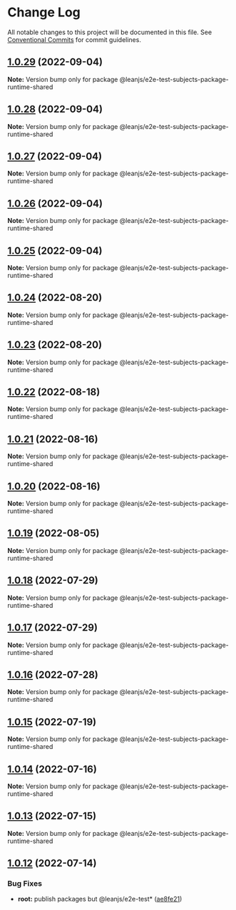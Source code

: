 # Change Log

All notable changes to this project will be documented in this file.
See [Conventional Commits](https://conventionalcommits.org) for commit guidelines.

## [1.0.29](https://github.com/leanjs/leanjs/compare/@leanjs/e2e-test-subjects-package-runtime-shared@1.0.28...@leanjs/e2e-test-subjects-package-runtime-shared@1.0.29) (2022-09-04)

**Note:** Version bump only for package @leanjs/e2e-test-subjects-package-runtime-shared





## [1.0.28](https://github.com/leanjs/leanjs/compare/@leanjs/e2e-test-subjects-package-runtime-shared@1.0.27...@leanjs/e2e-test-subjects-package-runtime-shared@1.0.28) (2022-09-04)

**Note:** Version bump only for package @leanjs/e2e-test-subjects-package-runtime-shared





## [1.0.27](https://github.com/leanjs/leanjs/compare/@leanjs/e2e-test-subjects-package-runtime-shared@1.0.26...@leanjs/e2e-test-subjects-package-runtime-shared@1.0.27) (2022-09-04)

**Note:** Version bump only for package @leanjs/e2e-test-subjects-package-runtime-shared





## [1.0.26](https://github.com/leanjs/leanjs/compare/@leanjs/e2e-test-subjects-package-runtime-shared@1.0.25...@leanjs/e2e-test-subjects-package-runtime-shared@1.0.26) (2022-09-04)

**Note:** Version bump only for package @leanjs/e2e-test-subjects-package-runtime-shared





## [1.0.25](https://github.com/leanjs/leanjs/compare/@leanjs/e2e-test-subjects-package-runtime-shared@1.0.24...@leanjs/e2e-test-subjects-package-runtime-shared@1.0.25) (2022-09-04)

**Note:** Version bump only for package @leanjs/e2e-test-subjects-package-runtime-shared





## [1.0.24](https://github.com/leanjs/leanjs/compare/@leanjs/e2e-test-subjects-package-runtime-shared@1.0.23...@leanjs/e2e-test-subjects-package-runtime-shared@1.0.24) (2022-08-20)

**Note:** Version bump only for package @leanjs/e2e-test-subjects-package-runtime-shared





## [1.0.23](https://github.com/leanjs/leanjs/compare/@leanjs/e2e-test-subjects-package-runtime-shared@1.0.22...@leanjs/e2e-test-subjects-package-runtime-shared@1.0.23) (2022-08-20)

**Note:** Version bump only for package @leanjs/e2e-test-subjects-package-runtime-shared





## [1.0.22](https://github.com/leanjs/leanjs/compare/@leanjs/e2e-test-subjects-package-runtime-shared@1.0.21...@leanjs/e2e-test-subjects-package-runtime-shared@1.0.22) (2022-08-18)

**Note:** Version bump only for package @leanjs/e2e-test-subjects-package-runtime-shared





## [1.0.21](https://github.com/leanjs/leanjs/compare/@leanjs/e2e-test-subjects-package-runtime-shared@1.0.20...@leanjs/e2e-test-subjects-package-runtime-shared@1.0.21) (2022-08-16)

**Note:** Version bump only for package @leanjs/e2e-test-subjects-package-runtime-shared





## [1.0.20](https://github.com/leanjs/leanjs/compare/@leanjs/e2e-test-subjects-package-runtime-shared@1.0.19...@leanjs/e2e-test-subjects-package-runtime-shared@1.0.20) (2022-08-16)

**Note:** Version bump only for package @leanjs/e2e-test-subjects-package-runtime-shared





## [1.0.19](https://github.com/leanjs/leanjs/compare/@leanjs/e2e-test-subjects-package-runtime-shared@1.0.18...@leanjs/e2e-test-subjects-package-runtime-shared@1.0.19) (2022-08-05)

**Note:** Version bump only for package @leanjs/e2e-test-subjects-package-runtime-shared





## [1.0.18](https://github.com/leanjs/leanjs/compare/@leanjs/e2e-test-subjects-package-runtime-shared@1.0.17...@leanjs/e2e-test-subjects-package-runtime-shared@1.0.18) (2022-07-29)

**Note:** Version bump only for package @leanjs/e2e-test-subjects-package-runtime-shared





## [1.0.17](https://github.com/leanjs/leanjs/compare/@leanjs/e2e-test-subjects-package-runtime-shared@1.0.16...@leanjs/e2e-test-subjects-package-runtime-shared@1.0.17) (2022-07-29)

**Note:** Version bump only for package @leanjs/e2e-test-subjects-package-runtime-shared





## [1.0.16](https://github.com/leanjs/leanjs/compare/@leanjs/e2e-test-subjects-package-runtime-shared@1.0.15...@leanjs/e2e-test-subjects-package-runtime-shared@1.0.16) (2022-07-28)

**Note:** Version bump only for package @leanjs/e2e-test-subjects-package-runtime-shared





## [1.0.15](https://github.com/leanjs/leanjs/compare/@leanjs/e2e-test-subjects-package-runtime-shared@1.0.14...@leanjs/e2e-test-subjects-package-runtime-shared@1.0.15) (2022-07-19)

**Note:** Version bump only for package @leanjs/e2e-test-subjects-package-runtime-shared





## [1.0.14](https://github.com/leanjs/leanjs/compare/@leanjs/e2e-test-subjects-package-runtime-shared@1.0.13...@leanjs/e2e-test-subjects-package-runtime-shared@1.0.14) (2022-07-16)

**Note:** Version bump only for package @leanjs/e2e-test-subjects-package-runtime-shared





## [1.0.13](https://github.com/leanjs/leanjs/compare/@leanjs/e2e-test-subjects-package-runtime-shared@1.0.12...@leanjs/e2e-test-subjects-package-runtime-shared@1.0.13) (2022-07-15)

**Note:** Version bump only for package @leanjs/e2e-test-subjects-package-runtime-shared





## [1.0.12](https://github.com/leanjs/leanjs/compare/@leanjs/e2e-test-subjects-package-runtime-shared@1.0.11...@leanjs/e2e-test-subjects-package-runtime-shared@1.0.12) (2022-07-14)


### Bug Fixes

* **root:** publish packages but @leanjs/e2e-test* ([ae8fe21](https://github.com/leanjs/leanjs/commit/ae8fe21769385988d625b4ae65b4c36989e98dad))
